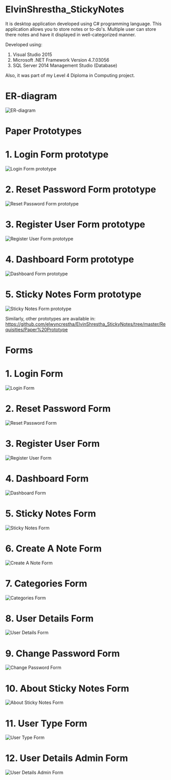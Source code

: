 # ElvinShrestha_StickyNotes
It is desktop application developed using C# programming language. This application allows you to store notes or to-do's. Multiple user can store there notes and have it displayed in well-categorized manner.

Developed using:
1. Visual Studio 2015 
2. Microsoft .NET Framework Version 4.7.03056
3. SQL Server 2014 Management Studio (Database)

Also, it was part of my Level 4 Diploma in Computing project.

# ER-diagram
![ER-diagram](https://github.com/elwyncrestha/ElvinShrestha_StickyNotes/blob/master/Requisities/ER/ElvinShrestha_StickyNotes_ER.JPG)

# Paper Prototypes
# 1. Login Form prototype
![Login Form prototype](https://github.com/elwyncrestha/ElvinShrestha_StickyNotes/blob/master/Requisities/Paper%20Prototype/1%20Login_Form.jpg)

# 2. Reset Password Form prototype
![Reset Password Form prototype](https://github.com/elwyncrestha/ElvinShrestha_StickyNotes/blob/master/Requisities/Paper%20Prototype/2%20ResetPassword_Form.jpg)

# 3. Register User Form prototype
![Register User Form prototype](https://github.com/elwyncrestha/ElvinShrestha_StickyNotes/blob/master/Requisities/Paper%20Prototype/3%20RegisterUser_Form.jpg)

# 4. Dashboard Form prototype
![Dashboard Form prototype](https://github.com/elwyncrestha/ElvinShrestha_StickyNotes/blob/master/Requisities/Paper%20Prototype/4%20Dashboard_Form.jpg)

# 5. Sticky Notes Form prototype
![Sticky Notes Form prototype](https://github.com/elwyncrestha/ElvinShrestha_StickyNotes/blob/master/Requisities/Paper%20Prototype/5%20StickyNotes_Form.jpg)

Similarly, other prototypes are available in:
https://github.com/elwyncrestha/ElvinShrestha_StickyNotes/tree/master/Requisities/Paper%20Prototype





# Forms
# 1. Login Form
![Login Form](https://github.com/elwyncrestha/ElvinShrestha_StickyNotes/blob/master/Requisities/Forms/1LoginForm.png)

# 2. Reset Password Form
![Reset Password Form](https://github.com/elwyncrestha/ElvinShrestha_StickyNotes/blob/master/Requisities/Forms/2ResetPasswordForm.png)

# 3. Register User Form
![Register User Form](https://github.com/elwyncrestha/ElvinShrestha_StickyNotes/blob/master/Requisities/Forms/3RegisterUserForm.png)

# 4. Dashboard Form
![Dashboard Form](https://github.com/elwyncrestha/ElvinShrestha_StickyNotes/blob/master/Requisities/Forms/4DashboardForm.png)

# 5. Sticky Notes Form
![Sticky Notes Form](https://github.com/elwyncrestha/ElvinShrestha_StickyNotes/blob/master/Requisities/Forms/5StickyNotesForm.png)

# 6. Create A Note Form
![Create A Note Form](https://github.com/elwyncrestha/ElvinShrestha_StickyNotes/blob/master/Requisities/Forms/6CreateANoteForm.png)

# 7. Categories Form
![Categories Form](https://github.com/elwyncrestha/ElvinShrestha_StickyNotes/blob/master/Requisities/Forms/7CategoriesForm.png)

# 8. User Details Form
![User Details Form](https://github.com/elwyncrestha/ElvinShrestha_StickyNotes/blob/master/Requisities/Forms/8UserDetailsForm.png)

# 9. Change Password Form
![Change Password Form](https://github.com/elwyncrestha/ElvinShrestha_StickyNotes/blob/master/Requisities/Forms/9ChangePasswordForm.png)

# 10. About Sticky Notes Form
![About Sticky Notes Form](https://github.com/elwyncrestha/ElvinShrestha_StickyNotes/blob/master/Requisities/Forms/10AboutStickyNotesForm.png)

# 11. User Type Form
![User Type Form](https://github.com/elwyncrestha/ElvinShrestha_StickyNotes/blob/master/Requisities/Forms/11UserTypeForm.png)

# 12. User Details Admin Form
![User Details Admin Form](https://github.com/elwyncrestha/ElvinShrestha_StickyNotes/blob/master/Requisities/Forms/12UserDetailAdminForm.png)
